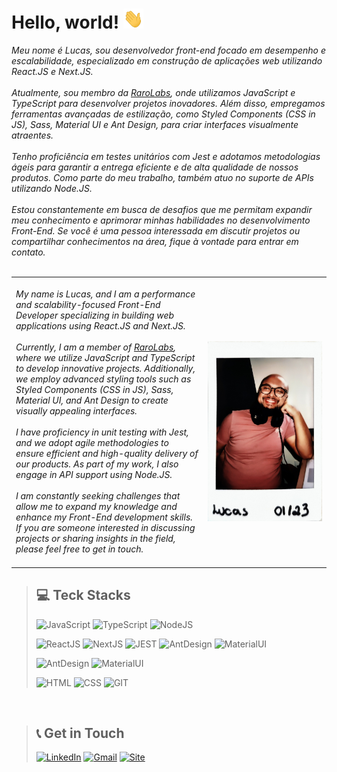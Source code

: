 <h1>
Hello, world! <img src="https://raw.githubusercontent.com/ABSphreak/ABSphreak/master/gifs/Hi.gif" height="32px" width="32px">
</h1>

<table>
  <tbody>
    <tr>
        <i>
        Meu nome é Lucas, sou desenvolvedor front-end focado em desempenho e escalabilidade, especializado em construção de aplicações web utilizando React.JS e Next.JS.<br><br>
          Atualmente, sou membro da <a href="https://rarolabs.com.br/">RaroLabs</a>, onde utilizamos JavaScript e TypeScript para desenvolver projetos inovadores. Além disso, empregamos ferramentas avançadas de estilização, como Styled Components (CSS in JS), Sass, Material UI e Ant Design, para criar interfaces visualmente atraentes. <br><br>
        Tenho proficiência em testes unitários com Jest e adotamos metodologias ágeis para garantir a entrega eficiente e de alta qualidade de nossos produtos. Como parte do meu trabalho, também atuo no suporte de APIs utilizando Node.JS.<br><br>
        Estou constantemente em busca de desafios que me permitam expandir meu conhecimento e aprimorar minhas habilidades no desenvolvimento Front-End. Se você é uma pessoa interessada em discutir projetos ou compartilhar conhecimentos na área, fique à vontade para entrar em contato.<br><br>
        </i>
    </tr>
    <tr>
    <td>
        <i>
        <br>
          My name is Lucas, and I am a performance and scalability-focused Front-End Developer specializing in building web applications using React.JS and Next.JS.<br><br>
          Currently, I am a member of <a href="https://rarolabs.com.br/">RaroLabs</a>, where we utilize JavaScript and TypeScript to develop innovative projects. Additionally, we employ advanced styling tools such as Styled Components (CSS in JS), Sass, Material UI, and Ant Design to create visually appealing interfaces.<br><br>
          I have proficiency in unit testing with Jest, and we adopt agile methodologies to ensure efficient and high-quality delivery of our products. As part of my work, I also engage in API support using Node.JS.<br><br>
          I am constantly seeking challenges that allow me to expand my knowledge and enhance my Front-End development skills. If you are someone interested in discussing projects or sharing insights in the field, please feel free to get in touch.<br><br>
        </i>
      </td>
      <td width="183">
        <br><br>
        <img src="./public/photo.jpg" alt="A photo of a smiling man in a pink shirt sitting in his office" width="183" height="288">
      </td>
    </tr>
  </tbody>
</table>

>## 💻 Teck Stacks
>
> ![JavaScript](https://img.shields.io/badge/JavaScript-323330?style=for-the-badge&logo=javascript&logoColor=F7DF1E) ![TypeScript](https://img.shields.io/badge/TypeScript-007ACC?style=for-the-badge&logo=typescript&logoColor=white) ![NodeJS](https://img.shields.io/badge/Node.js-339933?style=for-the-badge&logo=nodedotjs&logoColor=white)
> 
> ![ReactJS](https://img.shields.io/badge/React-20232A?style=for-the-badge&logo=react&logoColor=61DAFB) ![NextJS](https://img.shields.io/badge/next.js-000000?style=for-the-badge&logo=nextdotjs&logoColor=white) ![JEST](https://img.shields.io/badge/Jest-C21325?style=for-the-badge&logo=jest&logoColor=white) ![AntDesign](https://img.shields.io/badge/Ant%20Design-1890FF?style=for-the-badge&logo=antdesign&logoColor=white) ![MaterialUI](https://img.shields.io/badge/Material%20UI-007FFF?style=for-the-badge&logo=mui&logoColor=white)
> 
>![AntDesign](https://img.shields.io/badge/Ant%20Design-1890FF?style=for-the-badge&logo=antdesign&logoColor=white) ![MaterialUI](https://img.shields.io/badge/Material%20UI-007FFF?style=for-the-badge&logo=mui&logoColor=white)
>
> ![HTML](https://img.shields.io/badge/HTML5-E34F26?style=for-the-badge&logo=html5&logoColor=white) ![CSS](https://img.shields.io/badge/CSS3-1572B6?style=for-the-badge&logo=css3&logoColor=white) ![GIT](https://img.shields.io/badge/GIT-E44C30?style=for-the-badge&logo=git&logoColor=white)

<br>

>## 📞 Get in Touch
>
>[![LinkedIn](https://img.shields.io/badge/LinkedIn-0077B5?style=for-the-badge&logo=linkedin&logoColor=white)](https://www.linkedin.com/in/lucastamirfaria/) [![Gmail](https://img.shields.io/badge/Gmail-D14836?style=for-the-badge&logo=gmail&logoColor=white)](mailto:lucastamir@gmail.com) [![Site](https://img.shields.io/badge/website-000000?style=for-the-badge&logo=About.me&logoColor=white)](https://tamirfaria.vercel.app/)
